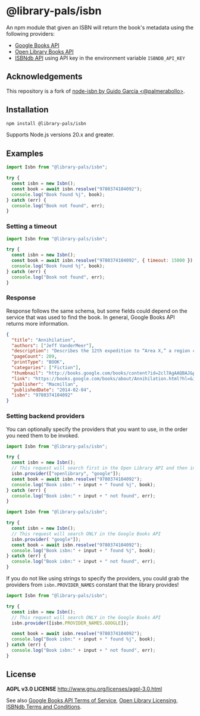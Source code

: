 # @library-pals/isbn

An npm module that given an ISBN will return the book's metadata using the
following providers:

- [Google Books API](https://developers.google.com/books/)
- [Open Library Books API](https://openlibrary.org/dev/docs/api/books)
- [ISBNdb API](https://isbndb.com/apidocs/v2) using API key in the environment
  variable `ISBNDB_API_KEY`

## Acknowledgements

This repository is a fork of
[node-isbn by Guido García <@palmerabollo>](https://github.com/palmerabollo/node-isbn).

## Installation

```bash
npm install @library-pals/isbn
```

Supports Node.js versions 20.x and greater.

## Examples

```javascript
import Isbn from "@library-pals/isbn";

try {
  const isbn = new Isbn();
  const book = await isbn.resolve("9780374104092");
  console.log("Book found %j", book);
} catch (err) {
  console.log("Book not found", err);
}
```

### Setting a timeout

```javascript
import Isbn from "@library-pals/isbn";

try {
  const isbn = new Isbn();
  const book = await isbn.resolve("9780374104092", { timeout: 15000 });
  console.log("Book found %j", book);
} catch (err) {
  console.log("Book not found", err);
}
```

### Response

Response follows the same schema, but some fields could depend on the service
that was used to find the book. In general, Google Books API returns more
information.

```json
{
  "title": "Annihilation",
  "authors": ["Jeff VanderMeer"],
  "description": "Describes the 12th expedition to “Area X,” a region cut off from the continent for decades, by a group of intrepid women scientists who try to ignore the high mortality rates of those on the previous 11 missions. Original. 75,000 first printing.",
  "pageCount": 209,
  "printType": "BOOK",
  "categories": ["Fiction"],
  "thumbnail": "http://books.google.com/books/content?id=2cl7AgAAQBAJ&printsec=frontcover&img=1&zoom=1&edge=curl&source=gbs_api",
  "link": "https://books.google.com/books/about/Annihilation.html?hl=&id=2cl7AgAAQBAJ",
  "publisher": "Macmillan",
  "publishedDate": "2014-02-04",
  "isbn": "9780374104092"
}
```

### Setting backend providers

You can optionally specify the providers that you want to use, in the order you
need them to be invoked.

```javascript
import Isbn from "@library-pals/isbn";

try {
  const isbn = new Isbn();
  // This request will search first in the Open Library API and then in the Google Books API
  isbn.provider(["openlibrary", "google"]);
  const book = await isbn.resolve("9780374104092");
  console.log("Book isbn:" + input + " found %j", book);
} catch (err) {
  console.log("Book isbn:" + input + " not found", err);
}
```

```javascript
import Isbn from "@library-pals/isbn";

try {
  const isbn = new Isbn();
  // This request will search ONLY in the Google Books API
  isbn.provider( "google"]);
  const book = await isbn.resolve("9780374104092");
  console.log("Book isbn:" + input + " found %j", book);
} catch (err) {
  console.log("Book isbn:" + input + " not found", err);
}
```

If you do not like using strings to specify the providers, you could grab the
providers from `isbn.PROVIDER_NAMES` constant that the library provides!

```javascript
import Isbn from "@library-pals/isbn";

try {
  const isbn = new Isbn();
  // This request will search ONLY in the Google Books API
  isbn.provider([isbn.PROVIDER_NAMES.GOOGLE]);

  const book = await isbn.resolve("9780374104092");
  console.log("Book isbn:" + input + " found %j", book);
} catch (err) {
  console.log("Book isbn:" + input + " not found", err);
}
```

## License

**AGPL v3.0 LICENSE** http://www.gnu.org/licenses/agpl-3.0.html

See also
[Google Books API Terms of Service](https://developers.google.com/books/terms),
[Open Library Licensing](https://openlibrary.org/developers/licensing),
[ISBNdb Terms and Conditions](https://isbndb.com/terms-and-conditions).
